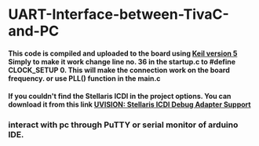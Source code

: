 # **UART-Interface-between-TivaC-and-PC**
#### This code is compiled and uploaded to the board using [Keil version 5](https://www.keil.com/demo/eval/arm.htm) Simply to make it work change line no. 36 in the startup.c to **#define CLOCK_SETUP 0**. This will make the connection work on the board frequency. or use PLL() function in the main.c
#### If you couldn't find the Stellaris ICDI in the project options. You can download it from this link [UVISION: Stellaris ICDI Debug Adapter Support](https://developer.arm.com/documentation/ka002280/latest)

### interact with pc through PuTTY or serial monitor of arduino IDE.

